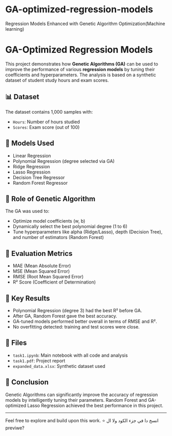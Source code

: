 # GA-optimized-regression-models
Regression Models Enhanced with Genetic Algorithm Optimization(Machine learning)
# GA-Optimized Regression Models

This project demonstrates how **Genetic Algorithms (GA)** can be used to improve the performance of various **regression models** by tuning their coefficients and hyperparameters. The analysis is based on a synthetic dataset of student study hours and exam scores.

## 📊 Dataset

The dataset contains 1,000 samples with:

* `Hours`: Number of hours studied
* `Scores`: Exam score (out of 100)

## 🧠 Models Used

* Linear Regression
* Polynomial Regression (degree selected via GA)
* Ridge Regression
* Lasso Regression
* Decision Tree Regressor
* Random Forest Regressor

## 🧬 Role of Genetic Algorithm

The GA was used to:

* Optimize model coefficients (w, b)
* Dynamically select the best polynomial degree (1 to 6)
* Tune hyperparameters like alpha (Ridge/Lasso), depth (Decision Tree), and number of estimators (Random Forest)

## 🧪 Evaluation Metrics

* MAE (Mean Absolute Error)
* MSE (Mean Squared Error)
* RMSE (Root Mean Squared Error)
* R² Score (Coefficient of Determination)

## 🚀 Key Results

* Polynomial Regression (degree 3) had the best R² before GA.
* After GA, Random Forest gave the best accuracy.
* GA-tuned models performed better overall in terms of RMSE and R².
* No overfitting detected: training and test scores were close.

## 📁 Files

* `task1.ipynb`: Main notebook with all code and analysis
* `task1.pdf`: Project report
* `expanded_data.xlsx`: Synthetic dataset used

## 📌 Conclusion

Genetic Algorithms can significantly improve the accuracy of regression models by intelligently tuning their parameters. Random Forest and GA-optimized Lasso Regression achieved the best performance in this project.

---

Feel free to explore and build upon this work. ⭐  انسخ دا في جزء الكود ولا ال previwe?
